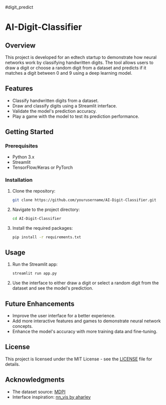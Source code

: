 #digit_predict
# AI-Digit-Classifier

## Overview
This project is developed for an edtech startup to demonstrate how neural networks work by classifying handwritten digits. The tool allows users to draw a digit or choose a random digit from a dataset and predicts if it matches a digit between 0 and 9 using a deep learning model.

## Features
- Classify handwritten digits from a dataset.
- Draw and classify digits using a Streamlit interface.
- Validate the model's prediction accuracy.
- Play a game with the model to test its prediction performance.

## Getting Started

### Prerequisites
- Python 3.x
- Streamlit
- TensorFlow/Keras or PyTorch

### Installation
1. Clone the repository:
    ```sh
    git clone https://github.com/yourusername/AI-Digit-Classifier.git
    ```
2. Navigate to the project directory:
    ```sh
    cd AI-Digit-Classifier
    ```
3. Install the required packages:
    ```sh
    pip install -r requirements.txt
    ```

## Usage
1. Run the Streamlit app:
    ```sh
    streamlit run app.py
    ```
2. Use the interface to either draw a digit or select a random digit from the dataset and see the model's prediction.

## Future Enhancements
- Improve the user interface for a better experience.
- Add more interactive features and games to demonstrate neural network concepts.
- Enhance the model's accuracy with more training data and fine-tuning.

## License
This project is licensed under the MIT License - see the [LICENSE](LICENSE) file for details.

## Acknowledgments
- The dataset source: [MDPI](https://www.mdpi.com/2076-3417/9/15/3169)
- Interface inspiration: [nn_vis by aharley](https://github.com/aharley/nn_vis)
